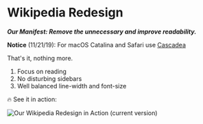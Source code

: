 # Wikipedia Redesign

***Our Manifest: Remove the unnecessary and improve readability.***

**Notice** (11/21/19): For macOS Catalina and Safari use [Cascadea](https://cascadea.app)

That's it, nothing more.

1. Focus on reading
2. No disturbing sidebars
3. Well balanced line-width and font-size

🔥 See it in action:

![Our Wikipedia Redesign in Action (current version)](https://github.com/mnbucher/wikipedia-redesign/blob/master/screenshot.png)
